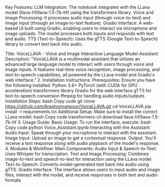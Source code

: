 Key Features:
LLM Integration: The notebook integrates with the LLava model (llava-hf/llava-1.5-7b-hf) using the transformers library.
Voice and Image Processing: It processes audio input (through voice-to-text) and image input (through an image-to-text feature).
Gradio Interface: A web-based UI built using Gradio, enabling users to interact via microphone and image uploads. The model processes both inputs and responds with text and audio.
TTS (Text-to-Speech): Uses the gTTS (Google Text-to-Speech) library to convert text back into audio.

Title: VoiceLLAVA - Voice and Image Interactive Language Model Assistant
Description:
"VoiceLLAVA is a multimodal assistant that utilizes an advanced large language model to interact with users through voice and image inputs. It features real-time voice recognition, image processing, and text-to-speech capabilities, all powered by the LLava model and Gradio's web interface."
2. Installation Instructions:
Prerequisites: Ensure you have the following installed:
Python 3.8+
PyTorch (with CUDA for GPU acceleration)
transformers library
Gradio for the web interface
gTTS for text-to-speech conversion
ffmpeg for handling audio inputs/outputs
Installation Steps:
bash
Copy code
git clone https://github.com/Arashomranpour/VoiceLLAVA.git
cd VoiceLLAVA
pip install -r requirements.txt
Additional Setup: Make sure to install the correct LLava model:
bash
Copy code
transformers-cli download llava-hf/llava-1.5-7b-hf
3. Usage Guide:
Basic Usage: To run the interface, execute:
bash
Copy code
python Voice_Assistant.ipynb
Interacting with the Assistant:
Audio Input: Speak through your microphone to interact with the assistant.
Image Input: Upload an image to get a contextual response.
Output: You'll receive a text response along with audio playback of the model's response.
4. Modules & Workflow:
Main Components:
Audio Input & Speech-to-Text: Uses Whisper for transcription.
Text and Image Processing: Combines image-to-text and speech-to-text for interaction using the LLava model.
Text-to-Speech: Converts model-generated text back into audio using gTTS.
Gradio Interface:
The interface allows users to input audio and image files, interact with the model, and receive responses in both text and audio formats
